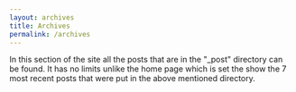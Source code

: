 ```yaml
---
layout: archives
title: Archives
permalink: /archives
---
```


In this section of the site all the posts that are in the "_post" directory can be found. It has no limits unlike the home page which is set the show the 7 most recent posts that were put in the above mentioned directory.